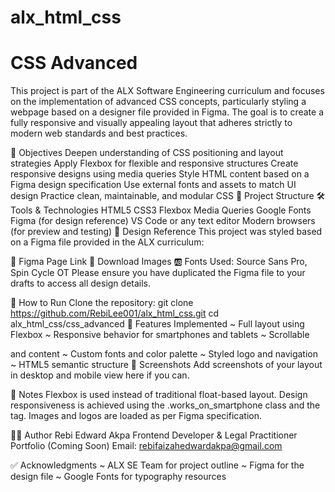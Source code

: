 # alx_html_css

# CSS Advanced
This project is part of the ALX Software Engineering curriculum and focuses on the implementation of advanced CSS concepts, particularly styling a webpage based on a designer file provided in Figma. The goal is to create a fully responsive and visually appealing layout that adheres strictly to modern web standards and best practices.

🧠 Objectives
Deepen understanding of CSS positioning and layout strategies
Apply Flexbox for flexible and responsive structures
Create responsive designs using media queries
Style HTML content based on a Figma design specification
Use external fonts and assets to match UI design
Practice clean, maintainable, and modular CSS
📁 Project Structure
🛠️ Tools & Technologies
HTML5
CSS3
Flexbox
Media Queries
Google Fonts
Figma (for design reference)
VS Code or any text editor
Modern browsers (for preview and testing)
📐 Design Reference
This project was styled based on a Figma file provided in the ALX curriculum:

📄 Figma Page Link
🎨 Download Images
🆎 Fonts Used: Source Sans Pro, Spin Cycle OT
Please ensure you have duplicated the Figma file to your drafts to access all design details.

🚀 How to Run
Clone the repository:
git clone https://github.com/RebiLee001/alx_html_css.git
cd alx_html_css/css_advanced
🧩 Features Implemented ~ Full layout using Flexbox ~ Responsive behavior for smartphones and tablets ~ Scrollable

and content ~ Custom fonts and color palette ~ Styled logo and navigation ~ HTML5 semantic structure
📸 Screenshots Add screenshots of your layout in desktop and mobile view here if you can.

📌 Notes Flexbox is used instead of traditional float-based layout. Design responsiveness is achieved using the .works_on_smartphone class and the tag. Images and logos are loaded as per Figma specification.

🧑‍💻 Author Rebi Edward Akpa Frontend Developer & Legal Practitioner Portfolio (Coming Soon) Email: rebifaizahedwardakpa@gmail.com

✅ Acknowledgments ~ ALX SE Team for project outline ~ Figma for the design file ~ Google Fonts for typography resources

